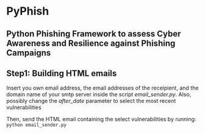 # PyPhish
## Python Phishing Framework to assess Cyber Awareness and Resilience against Phishing Campaigns

## Step1: Building HTML emails

Insert you own email address, the email addresses of the receipient, and the domain name
of your smtp server inside the script *email_sender.py*. Also, possibly change the 
*after_date* parameter to select the most recent vulnerabilities

Then, send the HTML email containing the select vulnerabilities by running:
`python email_sender.py`
